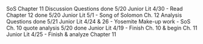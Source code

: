 SoS Chapter 11 Discussion Questions
	done 5/20
Junior Lit 4/30 - Read Chapter 12
	done 5/20
Junior Lit 5/1 - Song of Solomon Ch. 12 Analysis Questions
	done 5/21
Junior Lit 4/24 & 26 - Yosemite Make-up work - SoS Ch. 10 quote analysis
	5/20 done
Junior Lit 4/19 - Finish Ch. 10 & begin Ch. 11
Junior Lit 4/25 - Finish & analyze Chapter 11
